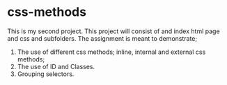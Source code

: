 # css-methods
This is my second project. This project will consist of and index html page and css and subfolders. The assignment is meant to demonstrate;
1. The use of different css methods; inline, internal and external css methods;
2. The use of ID and Classes.
3. Grouping selectors.
